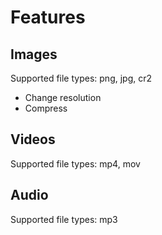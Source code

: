 # Features

## Images
Supported file types: png, jpg, cr2

* Change resolution
* Compress

## Videos
Supported file types: mp4, mov

## Audio
Supported file types: mp3